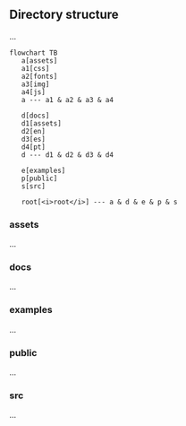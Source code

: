 
## Directory structure
...

```
flowchart TB
   a[assets]
   a1[css]
   a2[fonts]
   a3[img]
   a4[js]
   a --- a1 & a2 & a3 & a4

   d[docs]
   d1[assets]
   d2[en]
   d3[es]
   d4[pt]
   d --- d1 & d2 & d3 & d4    

   e[examples]
   p[public]
   s[src]

   root[<i>root</i>] --- a & d & e & p & s
```
<!-- https://mermaid.ink/img/pako:eNpVUMtuwyAQ_BXEoadYVWKfrCiHqvmC9rbkQNl1QmUeAqy2ivLvBYwr9bDD7O7MgLhz5ZD4yKfZfambDIm9vwjLGJMgY6QUL2u3BxU3foDJ2b9ND9pcGx_gcxuzruuyjT1lfYG-wFB3FRDQqSbG_b_L8ABkG-2BtukAPjVaw7GEYwnHEo4Dq9lVQUDf0vh5M3vwy8es1dpFiKHRCsG5BEd9KufxWZ8u6-NLaC7K5XNFYfmOGwpGasxfdi9ewdONDAk-Zoo0yWVOggv7yNLFo0x0Rp1c4OMk50g7Lpfk3n6s4mMKC22iVy2vQZqmevwCp2p8Kw -->

### assets
...

### docs
...

### examples  
...

### public
...

### src
...
